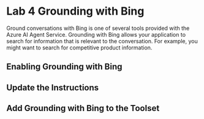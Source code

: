 # Lab 4 Grounding with Bing

Ground conversations with Bing is one of several tools provided with the Azure AI Agent Service. Grounding with Bing allows your application to search for information that is relevant to the conversation. For example, you might want to search for competitive product information.  

## Enabling Grounding with Bing

## Update the Instructions

## Add Grounding with Bing to the Toolset
